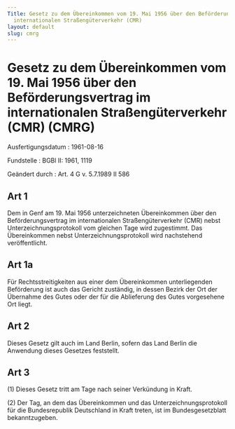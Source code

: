 ```yaml
---
Title: Gesetz zu dem Übereinkommen vom 19. Mai 1956 über den Beförderungsvertrag im
  internationalen Straßengüterverkehr (CMR)
layout: default
slug: cmrg
---
```


# Gesetz zu dem Übereinkommen vom 19. Mai 1956 über den Beförderungsvertrag im internationalen Straßengüterverkehr (CMR) (CMRG)

Ausfertigungsdatum
:   1961-08-16

Fundstelle
:   BGBl II: 1961, 1119

Geändert durch
:   Art. 4 G v. 5.7.1989 II 586


## Art 1

Dem in Genf am 19. Mai 1956 unterzeichneten Übereinkommen über den
Beförderungsvertrag im internationalen Straßengüterverkehr (CMR) nebst
Unterzeichnungsprotokoll vom gleichen Tage wird zugestimmt. Das
Übereinkommen nebst Unterzeichnungsprotokoll wird nachstehend
veröffentlicht.


## Art 1a

Für Rechtsstreitigkeiten aus einer dem Übereinkommen unterliegenden
Beförderung ist auch das Gericht zuständig, in dessen Bezirk der Ort
der Übernahme des Gutes oder der für die Ablieferung des Gutes
vorgesehene Ort liegt.


## Art 2

Dieses Gesetz gilt auch im Land Berlin, sofern das Land Berlin die
Anwendung dieses Gesetzes feststellt.


## Art 3

(1) Dieses Gesetz tritt am Tage nach seiner Verkündung in Kraft.

(2) Der Tag, an dem das Übereinkommen und das Unterzeichnungsprotokoll
für die Bundesrepublik Deutschland in Kraft treten, ist im
Bundesgesetzblatt bekanntzugeben.

